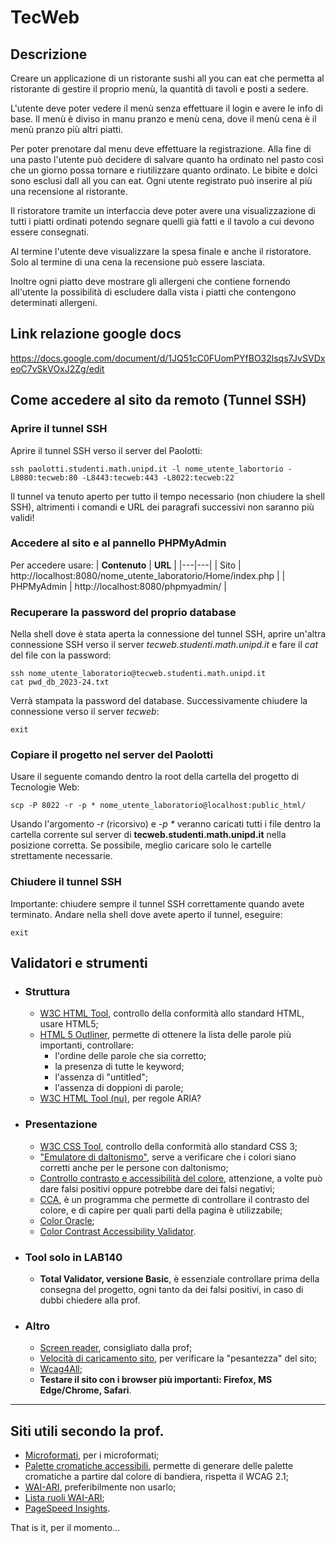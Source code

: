 <!-- LTeX: language=it -->
# TecWeb
## Descrizione
Creare un applicazione di un ristorante sushi all you can eat che permetta al ristorante di gestire il proprio menù, la quantità di tavoli e posti a sedere. 

L'utente deve poter vedere il menù senza effettuare il login e avere le info di base.
Il menù è diviso in manu pranzo e menù cena, dove il menù cena è il menù pranzo più altri piatti.

Per poter prenotare dal menu deve effettuare la registrazione.
Alla fine di una pasto l'utente può decidere di salvare quanto ha ordinato nel pasto così che un giorno possa tornare e riutilizzare quanto ordinato.
Le bibite e dolci sono esclusi dall all you can eat.
Ogni utente registrato può inserire al più una recensione al ristorante.

Il ristoratore tramite un interfaccia deve poter avere una visualizzazione di tutti i piatti ordinati potendo segnare quelli già fatti e il tavolo a cui devono essere consegnati.

Al termine l'utente deve visualizzare la spesa finale e anche il ristoratore.
Solo al termine di una cena la recensione può essere lasciata.

Inoltre ogni piatto deve mostrare gli allergeni che contiene fornendo all'utente la possibilità di escludere dalla vista i piatti che contengono determinati allergeni.

## Link relazione google docs
https://docs.google.com/document/d/1JQ51cC0FUomPYfBO32lsqs7JvSVDxeoC7vSkVOxJ2Zg/edit

## Come accedere al sito da remoto (Tunnel SSH)
### Aprire il tunnel SSH
Aprire il tunnel SSH verso il server del Paolotti:
```console
ssh paolotti.studenti.math.unipd.it -l nome_utente_labortorio -L8080:tecweb:80 -L8443:tecweb:443 -L8022:tecweb:22
```
Il tunnel va tenuto aperto per tutto il tempo necessario (non chiudere la shell SSH), altrimenti i comandi e URL dei paragrafi successivi non saranno più validi!

### Accedere al sito e al pannello PHPMyAdmin
Per accedere usare:
| **Contenuto** | **URL** |
|---|---|
| Sito | http://localhost:8080/nome_utente_laboratorio/Home/index.php |
| PHPMyAdmin  | http://localhost:8080/phpmyadmin/ |

### Recuperare la password del proprio database
Nella shell dove è stata aperta la connessione del tunnel SSH, aprire un'altra connessione SSH verso il server *tecweb.studenti.math.unipd.it* e fare il *cat* del file con la password:
```console
ssh nome_utente_laboratorio@tecweb.studenti.math.unipd.it
cat pwd_db_2023-24.txt
```
Verrà stampata la password del database. Successivamente chiudere la connessione verso il server *tecweb*:
```console
exit
```

### Copiare il progetto nel server del Paolotti
Usare il seguente comando dentro la root della cartella del progetto di Tecnologie Web:
```console
scp -P 8022 -r -p * nome_utente_laboratorio@localhost:public_html/
```
Usando l'argomento *-r* (ricorsivo) e *-p \** veranno caricati tutti i file dentro la cartella corrente sul server di **tecweb.studenti.math.unipd.it** nella posizione corretta.
Se possibile, meglio caricare solo le cartelle strettamente necessarie.
### Chiudere il tunnel SSH
Importante: chiudere sempre il tunnel SSH correttamente quando avete terminato. Andare nella shell dove avete aperto il tunnel, eseguire:
```console
exit
```

## Validatori e strumenti
- ### Struttura
    - [W3C HTML Tool](https://validator.w3.org/), controllo della conformità allo standard HTML, usare HTML5;
    - [HTML 5 Outliner](https://gsnedders.html5.org/outliner/), permette di ottenere la lista delle parole più importanti, controllare:
        - l'ordine delle parole che sia corretto;
        - la presenza di tutte le keyword;
        - l'assenza di "untitled";
        - l'assenza di doppioni di parole;
    - [W3C HTML Tool (nu)](https://validator.w3.org/nu), per regole ARIA? 

- ### Presentazione
    - [W3C CSS Tool](https://jigsaw.w3.org/css-validator/), controllo della conformità allo standard CSS 3;
    - ["Emulatore di daltonismo"](https://colororacle.org/), serve a verificare che i colori siano corretti anche per le persone con daltonismo;
    - [Controllo contrasto e accessibilità del colore](https://color.a11y.com/), attenzione, a volte può dare falsi positivi oppure potrebbe dare dei falsi negativi;
    - [CCA](https://www.tpgi.com/color-contrast-checker/), è un programma che permette di controllare il contrasto del colore, e di capire per quali parti della pagina è utilizzabile;
    - [Color Oracle](https://colororacle.org);
    - [Color Contrast Accessibility Validator](https://color.a11y.com).

- ### Tool solo in LAB140
    - **Total Validator, versione Basic**, è essenziale controllare prima della consegna del progetto, ogni tanto da dei falsi positivi, in caso di dubbi chiedere alla prof.

- ### Altro
    - [Screen reader](https://www.nvaccess.org/download/), consigliato dalla prof;
    - [Velocità di caricamento sito](https://pagespeed.web.dev/), per verificare la "pesantezza" del sito;
    - [Wcag4All](https://web.math.unipd.it/accessibility/test.html);
    - **Testare il sito con i browser più importanti: Firefox, MS Edge/Chrome, Safari**.

---

## Siti utili secondo la prof.
- [Microformati](https://microformats.org/), per i microformati;
- [Palette cromatiche accessibili](http://colorsafe.co/), permette di generare delle palette cromatiche a partire dal colore di bandiera, rispetta il WCAG 2.1;
- [WAI-ARI](https://w3c.github.io/using-aria/), preferibilmente non usarlo;
- [Lista ruoli WAI-ARI](https://www.w3.org/WAI/PF/aria/roles);
- [PageSpeed Insights](https://pagespeed.web.dev/).

 That is it, per il momento...
